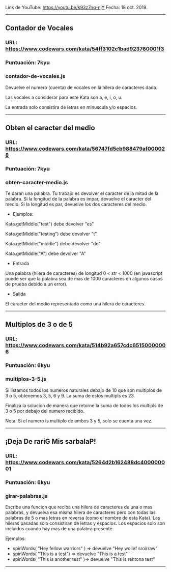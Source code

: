 Link de YouTube: https://youtu.be/k93z7nq-njY
Fecha: 18 oct. 2019.

---

## Contador de Vocales

### URL: https://www.codewars.com/kata/54ff3102c1bad923760001f3

### Puntuación: 7kyu

### contador-de-vocales.js

Devuelve el numero (cuenta) de vocales en la hilera de caracteres dada.

Las vocales a considerar para este Kata son a, e, i, o, u.

La entrada solo consistira de letras en minuscula y/o espacios.

---


## Obten el caracter del medio

### URL: https://www.codewars.com/kata/56747fd5cb988479af000028

### Puntuación: 7kyu

### obten-caracter-medio.js

Te daran una palabra. Tu trabajo es devolver el caracter de la mitad de la palabra. Si la longitud de la palabra es impar, devuelve el caracter del medio. Si la longitud es par, devuelve los dos caracteres del medio.

- Ejemplos:

Kata.getMiddle("test") debe devolver "es"

Kata.getMiddle("testing") debe devolver "t"

Kata.getMiddle("middle") debe devolver "dd"

Kata.getMiddle("A") debe devolver "A"

- Entrada

Una palabra (hilera de caracteres) de longitud 0 < str < 1000 (en javascript puede ser que la palabra sea de mas de 1000 caracteres en algunos casos de prueba debido a un error).

- Salida

El caracter del medio representado como una hilera de caracteres.

---


## Multiplos de 3 o de 5

### URL: https://www.codewars.com/kata/514b92a657cdc65150000006

### Puntuación: 6kyu

### multiplos-3-5.js

Si listamos todos los numeros naturales debajo de 10 que son multiplos de 3 o 5, obtenemos 3, 5, 6 y 9. La suma de estos multipls es 23.

Finaliza la solucion de manera que retorne la suma de todos los multipls de 3 o 5 por debajo del numero recibido.

  Nota: Si el numero is multiplo de ambos 3 y 5, solo se cuenta una vez.

---

## ¡Deja De rariG Mis sarbalaP!

### URL: https://www.codewars.com/kata/5264d2b162488dc400000001

### Puntuación: 6kyu

### girar-palabras.js

Escribe una funcion que reciba una hilera de caracteres de una o mas palabras, y devuelva esa misma hilera de caracteres pero con todas las palabras de 5 o mas letras en reversa (como el nombre de esta Kata). Las hileras pasadas solo consistiran de letras y espacios. Los espacios solo son incluidos cuando hay mas de una palabra presente.

Ejemplos:

* spinWords( "Hey fellow warriors" ) => devuelve "Hey wollef sroirraw"
* spinWords( "This is a test") => devuelve "This is a test"
* spinWords( "This is another test" )=> devuelve "This is rehtona test"

---